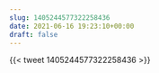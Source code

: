 ```yaml
---
slug: 1405244577322258436
date: 2021-06-16 19:23:10+00:00
draft: false
---
```


{{< tweet 1405244577322258436 >}}
